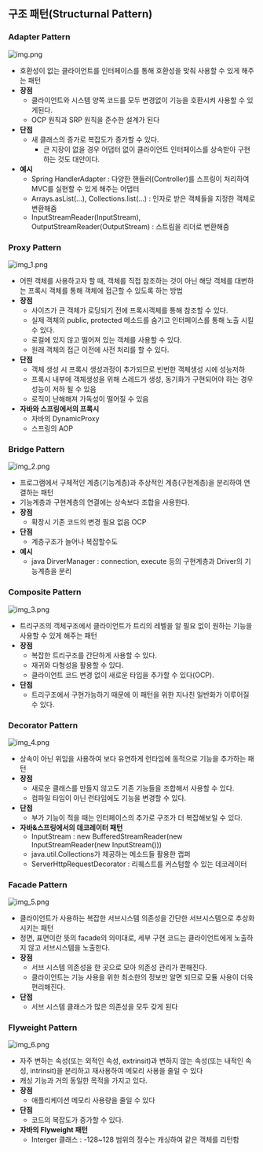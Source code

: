 ## 구조 패턴(Structurnal Pattern)

### Adapter Pattern

![img.png](../assets/adapter_pattern.png)

- 호환성이 없는 클라이언트를 인터페이스를 통해 호환성을 맞춰 사용할 수 있게 해주는 패턴
- **장점**
    - 클라이언트와 시스템 양쪽 코드를 모두 변경없이 기능을 호환시켜 사용할 수 있게된다.
    - OCP 원칙과 SRP 원칙을 준수한 설계가 된다
- **단점**
    - 새 클래스의 증가로 복잡도가 증가할 수 있다.
        - 큰 지장이 없을 경우 어댑터 없이 클라이언트 인터페이스를 상속받아 구현하는 것도 대안이다.
- **예시**
    - Spring HandlerAdapter : 다양한 핸들러(Controller)를 스프링이 처리하여 MVC를 실현할 수 있게 해주는 어댑터
    - Arrays.asList(…), Collections.list(…) : 인자로 받은 객체들을 지정한 객체로 변환해줌
    - InputStreamReader(InputStream), OutputStreamReader(OutputStream) : 스트림을 리더로 변환해줌

### Proxy Pattern

![img_1.png](../assets/proxy_pattern.png)

- 어떤 객체를 사용하고자 할 때,  객체를 직접 참조하는 것이 아닌 해당 객체를 대변하는 프록시 객체를 통해 객체에 접근할 수 있도록 하는 방법
- **장점**
    - 사이즈가 큰 객체가 로딩되기 전에 프록시객체를 통해 참조할 수 있다.
    - 실제 객체의 public, protected 메소드를 숨기고 인터페이스를 통해 노출 시킬 수 있다.
    - 로컬에 있지 않고 떨어져 있는 객체를 사용할 수 있다.
    - 원래 객체의 접근 이전에 사전 처리를 할 수 있다.
- **단점**
    - 객체 생성 시 프록시 생성과정이 추가되므로 빈번한 객체생성 시에 성능저하
    - 프록시 내부에 객체생성을 위해 스레드가 생성, 동기화가 구현되어야 하는 경우 성능이 저하 될 수 있음
    - 로직이 난해해져 가독성이 떨어질 수 있음
- **자바와 스프링에서의 프록시**
    - 자바의 DynamicProxy
    - 스프링의 AOP


### Bridge Pattern

![img_2.png](../assets/bridge_pattern.png)

- 프로그램에서 구체적인 계층(기능계층)과 추상적인 계층(구현계층)을 분리하여 연결하는 패턴
- 기능계층과 구현계층의 연결에는 상속보다 조합을 사용한다.
- **장점**
    - 확장시 기존 코드의 변경 필요 없음 OCP
- **단점**
    - 계층구조가 늘어나 복잡할수도
- **예시**
    - java DirverManager : connection, execute 등의 구현계층과 Driver의 기능계층을 분리

### Composite Pattern

![img_3.png](../assets/composite_pattern.png)

- 트리구조의 객체구조에서 클라이언트가 트리의 레벨을 알 필요 없이 원하는 기능을 사용할 수 있게 해주는 패턴
- **장점**
    - 복잡한 트리구조를 간단하게 사용할 수 있다.
    - 재귀와 다형성을 활용할 수 있다.
    - 클라이언트 코드 변경 없이 새로운 타입을 추가할 수 있다(OCP).
- **단점**
    - 트리구조에서 구현가능하기 때문에 이 패턴을 위한 지나친 일반화가 이루어질 수 있다.

### Decorator Pattern

![img_4.png](../assets/decorator_pattern.png)

- 상속이 아닌 위임을 사용하여 보다 유연하게 런타임에 동적으로 기능을 추가하는 패턴
- **장점**
    - 새로운 클래스를 만들지 않고도 기존 기능들을 조합해서 사용할 수 있다.
    - 컴파일 타임이 아닌 런타임에도 기능을 변경할 수 있다.
- **단점**
    - 부가 기능이 적을 때는 인터페이스의 추가로 구조가 더 복잡해보일 수 있다.
- **자바&스프링에서의 데코레이터 패턴**
    - InputStream : new BufferedStreamReader(new InputStreamReader(new InputStream()))
    - java.util.Collections가 제공하는 메소드들 활용한 랩퍼
    - ServerHttpRequestDecorator : 리퀘스트를 커스텀할 수 있는 데코레이터

### Facade Pattern

![img_5.png](../assets/facade_pattern.png)

- 클라이언트가 사용하는 복잡한 서브시스템 의존성을 간단한 서브시스템으로 추상화 시키는 패턴
- 정면, 표면이란 뜻의 facade의 의미대로, 세부 구현 코드는 클라이언트에게 노출하지 않고 서브시스템을 노출한다.
- **장점**
    - 서브 시스템 의존성을 한 곳으로 모아 의존성 관리가 편해진다.
    - 클라이언트는 기능 사용을 위한 최소한의 정보만 알면 되므로 모듈 사용이 더욱 편리해진다.
- **단점**
    - 서브 시스템 클래스가 많은 의존성을 모두 갖게 된다

### Flyweight Pattern

![img_6.png](../assets/flyweight_pattern.png)

- 자주 변하는 속성(또는 외적인 속성, extrinsit)과 변하지 않는 속성(또는 내적인 속성,
  intrinsit)을 분리하고 재사용하여 메모리 사용을 줄일 수 있다
- 캐싱 기능과 거의 동일한 목적을 가지고 있다.
- **장점**
    - 애플리케이션 메모리 사용량을 줄일 수 있다
- **단점**
    - 코드의 복잡도가 증가할 수 있다.
- **자바의 Flyweight 패턴**
    - Interger 클래스 : -128~128 범위의 정수는 캐싱하여 같은 객체를 리턴함